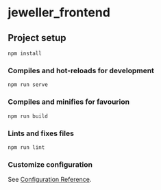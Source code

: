# jeweller_frontend

## Project setup
```
npm install
```

### Compiles and hot-reloads for development
```
npm run serve
```

### Compiles and minifies for favourion
```
npm run build
```

### Lints and fixes files
```
npm run lint
```

### Customize configuration
See [Configuration Reference](https://cli.vuejs.org/config/).
